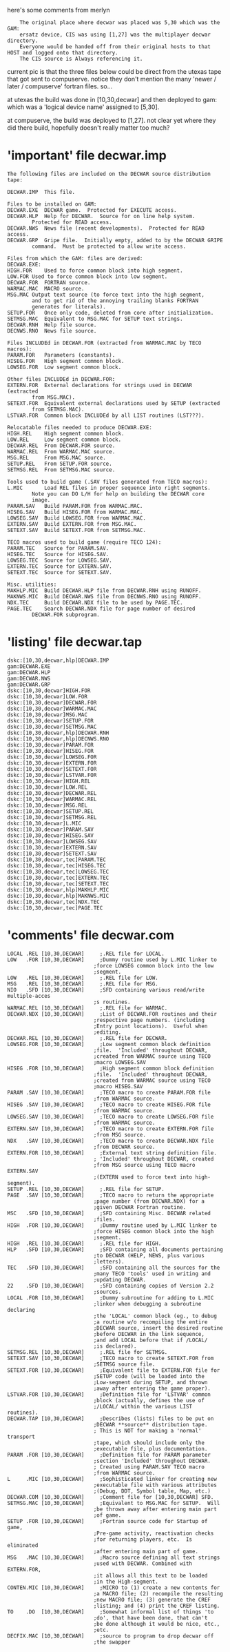 here's some comments from merlyn

        The original place where decwar was placed was 5,30 which was the GAM:
        ersatz device, CIS was using [1,27] was the multiplayer decwar directory.
        Everyone would be handed off from their original hosts to that HOST and logged onto that directory.
        The CIS source is Always referencing it.

current pic is that the three files below could be direct from the utexas tape that got sent to compuserve. notice they don't mention the many 'newer / later / compuserve' fortran files. so...

at utexas the build was done in [10,30,decwar] and then deployed to gam: which was a 'logical device name' assigned to [5,30].

at compuserve, the build was deployed to [1,27]. not clear yet where they did there build, hopefully doesn't really matter too much?


# 'important' file decwar.imp

    The following files are included on the DECWAR source distribution tape:

    DECWAR.IMP	This file.

    Files to be installed on GAM:
    DECWAR.EXE	DECWAR game.  Protected for EXECUTE access.
    DECWAR.HLP	Help for DECWAR.  Source for on line help system.
            Protected for READ access.
    DECWAR.NWS	News file (recent developments).  Protected for READ access.
    DECWAR.GRP	Gripe file.  Initially empty, added to by the DECWAR GRIPE
            command.  Must be protected to allow write access.

    Files from which the GAM: files are derived:
    DECWAR.EXE:
    HIGH.FOR	Used to force common block into high segment.
    LOW.FOR	Used to force common block into low segment.
    DECWAR.FOR	FORTRAN source.
    WARMAC.MAC	MACRO source.
    MSG.MAC	Output text source (to force text into the high segment,
            and to get rid of the annoying trailing blanks FORTRAN
            generates for literals).
    SETUP.FOR	Once only code, deleted from core after initialization.
    SETMSG.MAC	Equivalent to MSG.MAC for SETUP text strings.
    DECWAR.RNH	Help file source.
    DECNWS.RNO	News file source.

    Files INCLUDEd in DECWAR.FOR (extracted from WARMAC.MAC by TECO macros):
    PARAM.FOR	Parameters (constants).
    HISEG.FOR	High segment common block.
    LOWSEG.FOR	Low segment common block.

    Other files INCLUDEd in DECWAR.FOR:
    EXTERN.FOR	External declarations for strings used in DECWAR (extracted
            from MSG.MAC).
    SETEXT.FOR	Equivalent external declarations used by SETUP (extracted
            from SETMSG.MAC).
    LSTVAR.FOR	Common block INCLUDEd by all LIST routines (LST???).

    Relocatable files needed to produce DECWAR.EXE:
    HIGH.REL	High segment common block.
    LOW.REL		Low segment common block.
    DECWAR.REL	From DECWAR.FOR source.
    WARMAC.REL	From WARMAC.MAC source.
    MSG.REL		From MSG.MAC source.
    SETUP.REL	From SETUP.FOR source.
    SETMSG.REL	From SETMSG.MAC source.

    Tools used to build game (.SAV files generated from TECO macros):
    L.MIC		Load REL files in proper sequence into right segments.
            Note you can DO L/H for help on building the DECWAR core
            image.
    PARAM.SAV	Build PARAM.FOR from WARMAC.MAC.
    HISEG.SAV	Build HISEG.FOR from WARMAC.MAC.
    LOWSEG.SAV	Build LOWSEG.FOR from WARMAC.MAC.
    EXTERN.SAV	Build EXTERN.FOR from MSG.MAC.
    SETEXT.SAV	Build SETEXT.FOR from SETMSG.MAC.

    TECO macros used to build game (require TECO 124):
    PARAM.TEC	Source for PARAM.SAV.
    HISEG.TEC	Source for HISEG.SAV.
    LOWSEG.TEC	Source for LOWSEG.SAV.
    EXTERN.TEC	Source for EXTERN.SAV.
    SETEXT.TEC	Source for SETEXT.SAV.

    Misc. utilities:
    MAKHLP.MIC	Build DECWAR.HLP file from DECWAR.RNH using RUNOFF.
    MAKNWS.MIC	Build DECWAR.NWS file from DECNWS.RNO using RUNOFF.
    NDX.TEC		Build DECWAR.NDX file to be used by PAGE.TEC.
    PAGE.TEC	Search DECWAR.NDX file for page number of desired
            DECWAR.FOR subprogram.

# 'listing' file decwar.tap

    dskc:[10,30,decwar,hlp]DECWAR.IMP
    gam:DECWAR.EXE
    gam:DECWAR.HLP
    gam:DECWAR.NWS
    gam:DECWAR.GRP
    dskc:[10,30,decwar]HIGH.FOR
    dskc:[10,30,decwar]LOW.FOR
    dskc:[10,30,decwar]DECWAR.FOR
    dskc:[10,30,decwar]WARMAC.MAC
    dskc:[10,30,decwar]MSG.MAC
    dskc:[10,30,decwar]SETUP.FOR
    dskc:[10,30,decwar]SETMSG.MAC
    dskc:[10,30,decwar,hlp]DECWAR.RNH
    dskc:[10,30,decwar,hlp]DECNWS.RNO
    dskc:[10,30,decwar]PARAM.FOR
    dskc:[10,30,decwar]HISEG.FOR
    dskc:[10,30,decwar]LOWSEG.FOR
    dskc:[10,30,decwar]EXTERN.FOR
    dskc:[10,30,decwar]SETEXT.FOR
    dskc:[10,30,decwar]LSTVAR.FOR
    dskc:[10,30,decwar]HIGH.REL
    dskc:[10,30,decwar]LOW.REL
    dskc:[10,30,decwar]DECWAR.REL
    dskc:[10,30,decwar]WARMAC.REL
    dskc:[10,30,decwar]MSG.REL
    dskc:[10,30,decwar]SETUP.REL
    dskc:[10,30,decwar]SETMSG.REL
    dskc:[10,30,decwar]L.MIC
    dskc:[10,30,decwar]PARAM.SAV
    dskc:[10,30,decwar]HISEG.SAV
    dskc:[10,30,decwar]LOWSEG.SAV
    dskc:[10,30,decwar]EXTERN.SAV
    dskc:[10,30,decwar]SETEXT.SAV
    dskc:[10,30,decwar,tec]PARAM.TEC
    dskc:[10,30,decwar,tec]HISEG.TEC
    dskc:[10,30,decwar,tec]LOWSEG.TEC
    dskc:[10,30,decwar,tec]EXTERN.TEC
    dskc:[10,30,decwar,tec]SETEXT.TEC
    dskc:[10,30,decwar,hlp]MAKHLP.MIC
    dskc:[10,30,decwar,hlp]MAKNWS.MIC
    dskc:[10,30,decwar,tec]NDX.TEC
    dskc:[10,30,decwar,tec]PAGE.TEC

# 'comments' file decwar.com

    LOCAL .REL [10,30,DECWAR]     ;.REL file for LOCAL.
    LOW   .FOR [10,30,DECWAR]     ;Dummy routine used by L.MIC linker to
                                ;force LOWSEG common block into the low
                                ;segment.
    LOW   .REL [10,30,DECWAR]     ;.REL file for LOW.
    MSG   .REL [10,30,DECWAR]     ;.REL file for MSG.
    NIO   .SFD [10,30,DECWAR]     ;SFD containing various read/write multiple-acces
                                ;s routines.
    WARMAC.REL [10,30,DECWAR]     ;.REL file for WARMAC.
    DECWAR.NDX [10,30,DECWAR]     ;List of DECWAR.FOR routines and their
                                ;respective page numbers. (including
                                ;Entry point locations).  Useful when
                                ;editing.
    DECWAR.REL [10,30,DECWAR]     ;.REL file for DECWAR.
    LOWSEG.FOR [10,30,DECWAR]     ;Low segment common block definition
                                ;file.  'Included' throughout DECWAR,
                                ;created from WARMAC source using TECO
                                ;macro LOWSEG.SAV
    HISEG .FOR [10,30,DECWAR]     ;High segment common block definition
                                ;file.  'Included' throughout DECWAR,
                                ;created from WARMAC source using TECO
                                ;macro HISEG.SAV
    PARAM .SAV [10,30,DECWAR]     ;TECO macro to create PARAM.FOR file
                                ;from WARMAC source.
    HISEG .SAV [10,30,DECWAR]     ;TECO macro to create HISEG.FOR file
                                ;from WARMAC source.
    LOWSEG.SAV [10,30,DECWAR]     ;TECO macro to create LOWSEG.FOR file
                                ;from WARMAC source.
    EXTERN.SAV [10,30,DECWAR]     ;TECO macro to create EXTERN.FOR file
                                ;from MSG source.
    NDX   .SAV [10,30,DECWAR]     ;TECO macro to create DECWAR.NDX file
                                ;from DECWAR source.
    EXTERN.FOR [10,30,DECWAR]     ;External text string definition file.
                                ; 'Included' throughout DECWAR, created
                                ;from MSG source using TECO macro EXTERN.SAV
                                ;(EXTERN used to force text into high-segment).
    SETUP .REL [10,30,DECWAR]     ;.REL file for SETUP.
    PAGE  .SAV [10,30,DECWAR]     ;TECO macro to return the appropriate
                                ;page number (from DECWAR.NDX) for a
                                ;given DECWAR Fortran routine.
    MSC   .SFD [10,30,DECWAR]     ;SFD containing Misc. DECWAR related
                                ;files.
    HIGH  .FOR [10,30,DECWAR]     ;Dummy routine used by L.MIC linker to
                                ;force HISEG common block into the high
                                ;segment.
    HIGH  .REL [10,30,DECWAR]     ;.REL file for HIGH.
    HLP   .SFD [10,30,DECWAR]     ;SFD containing all documents pertaining
                                ;to DECWAR (HELP, NEWS, plus various
                                ;letters).
    TEC   .SFD [10,30,DECWAR]     ;SFD containing all the sources for the
                                ;many TECO 'tools' used in writing and
                                ;updating DECWAR.
    22    .SFD [10,30,DECWAR]     ;SFD containing copies of Version 2.2
                                ;sources.
    LOCAL .FOR [10,30,DECWAR]     ;Dummy subroutine for adding to L.MIC
                                ;linker when debugging a subroutine declaring
                                ;the 'LOCAL' common block (eg., to debug
                                ;a routine w/o recompiling the entire
                                ;DECWAR source, insert the desired routine
                                ;before DECWAR in the link sequence,
                                ;and add LOCAL before that if /LOCAL/
                                ;is declared).
    SETMSG.REL [10,30,DECWAR]     ;.REL file for SETMSG.
    SETEXT.SAV [10,30,DECWAR]     ;TECO macro to create SETEXT.FOR from
                                ;SETMSG source file.
    SETEXT.FOR [10,30,DECWAR]     ;Equivalent file to EXTERN.FOR file for
                                ;SETUP code (will be loaded into the
                                ;Low-segment during SETUP, and thrown
                                ;away after entering the game proper).
    LSTVAR.FOR [10,30,DECWAR]     ;Definition file for 'LSTVAR' common
                                ;block (actually, defines the use of
                                ;/LOCAL/ within the various LIST routines).
    DECWAR.TAP [10,30,DECWAR]     ;Describes (lists) files to be put on
                                ;DECWAR **source** distribution tape.
                                ; This is NOT for making a 'normal' transport
                                ;tape, which should include only the
                                ;executable file, plus documentation.
    PARAM .FOR [10,30,DECWAR]     ;Definition file for PARAM parameter
                                ;section 'Included' throughout DECWAR.
                                ; Created using PARAM.SAV TECO macro
                                ;from WARMAC source.
    L     .MIC [10,30,DECWAR]     ;Sophisticated linker for creating new
                                ;executable file with various attributes
                                ;(Debug, DDT, Symbol table, Map, etc.)
    DECWAR.COM [10,30,DECWAR]     ;Comment file for [10,30,DECWAR] SFD.
    SETMSG.MAC [10,30,DECWAR]     ;Equivalent to MSG.MAC for SETUP.  Will
                                ;be thrown away after entering main part
                                ;of game.
    SETUP .FOR [10,30,DECWAR]     ;Fortran source code for Startup of game,
                                ;Pre-game activity, reactivation checks
                                ;for returning players, etc.  Is eliminated
                                ;after entering main part of game.
    MSG   .MAC [10,30,DECWAR]     ;Macro source defining all text strings
                                ;used with DECWAR. Combined with EXTERN.FOR,
                                ;it allows all this text to be loaded
                                ;in the High-segment.
    CONTEN.MIC [10,30,DECWAR]     ;MICRO to (1) create a new contents for
                                ;a MACRO file; (2) recompile the resulting
                                ;new MACRO file; (3) generate the CREF
                                ;listing; and (4) print the CREF listing.
    TO    .DO  [10,30,DECWAR]     ;Somewhat informal list of things 'to
                                ;do', that have been done, that can't
                                ;be done although it would be nice, etc.,
                                ;etc.
    DECFIX.MAC [10,30,DECWAR]     ;source to program to drop decwar off
                                ;the swapper
